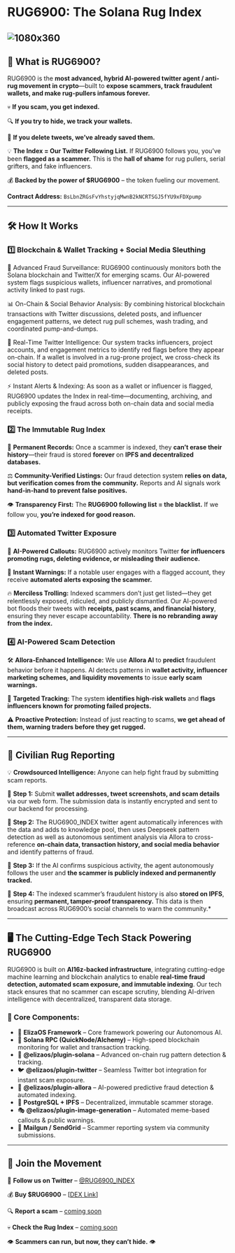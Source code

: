 # RUG6900: The Solana Rug Index

![1080x360](https://github.com/user-attachments/assets/a899bbc8-1799-406a-a2b8-83b89a1b08c3)
---

## **🚨 What is RUG6900?**

RUG6900 is the **most advanced, hybrid AI-powered twitter agent / anti-rug movement in crypto**—built to **expose scammers, track fraudulent wallets, and make rug-pullers infamous forever.**

💀 **If you scam, you get indexed.**

🔍 **If you try to hide, we track your wallets.**  

📸 **If you delete tweets, we’ve already saved them.**  

💡 **The Index = Our Twitter Following List.** If RUG6900 follows you, you’ve been **flagged as a scammer.** This is the **hall of shame** for rug pullers, serial grifters, and fake influencers.

💰 **Backed by the power of $RUG6900** – the token fueling our movement.

**Contract Address:** `BsLbnZRGsFvYhstyjqMwnB2kNCRTSGJ5fYU9xFDXpump`

---

## **🛠 How It Works**

### **1️⃣ Blockchain & Wallet Tracking + Social Media Sleuthing**

🚀 Advanced Fraud Surveillance: RUG6900 continuously monitors both the Solana blockchain and Twitter/X for emerging scams. Our AI-powered system flags suspicious wallets, influencer narratives, and promotional activity linked to past rugs.

📊 On-Chain & Social Behavior Analysis: By combining historical blockchain transactions with Twitter discussions, deleted posts, and influencer engagement patterns, we detect rug pull schemes, wash trading, and coordinated pump-and-dumps.

🔎 Real-Time Twitter Intelligence: Our system tracks influencers, project accounts, and engagement metrics to identify red flags before they appear on-chain. If a wallet is involved in a rug-prone project, we cross-check its social history to detect paid promotions, sudden disappearances, and deleted posts.

⚡ Instant Alerts & Indexing: As soon as a wallet or influencer is flagged, RUG6900 updates the Index in real-time—documenting, archiving, and publicly exposing the fraud across both on-chain data and social media receipts.

### **2️⃣ The Immutable Rug Index**

🔗 **Permanent Records:** Once a scammer is indexed, they **can’t erase their history**—their fraud is stored **forever** on **IPFS and decentralized databases.**  

⚖ **Community-Verified Listings:** Our fraud detection system **relies on data, but verification comes from the community.** Reports and AI signals work **hand-in-hand to prevent false positives.**  

👁 **Transparency First:** The **RUG6900 following list = the blacklist.** If we follow you, **you’re indexed for good reason.**  

### **3️⃣ Automated Twitter Exposure**

🤖 **AI-Powered Callouts:** RUG6900 actively monitors Twitter **for influencers promoting rugs, deleting evidence, or misleading their audience.**  

🚨 **Instant Warnings:** If a notable user engages with a flagged account, they receive **automated alerts exposing the scammer.**  

🔥 **Merciless Trolling:** Indexed scammers don’t just get listed—they get relentlessly exposed, ridiculed, and publicly dismantled. Our AI-powered bot floods their tweets with **receipts, past scams, and financial history**, ensuring they never escape accountability. **There is no rebranding away from the index.**  

### **4️⃣ AI-Powered Scam Detection**

🛠 **Allora-Enhanced Intelligence:** We use **Allora AI** to **predict** fraudulent behavior before it happens. AI detects patterns in **wallet activity, influencer marketing schemes, and liquidity movements** to issue **early scam warnings.**  

🎯 **Targeted Tracking:** The system **identifies high-risk wallets** and **flags influencers known for promoting failed projects.**  

⚠️ **Proactive Protection:** Instead of just reacting to scams, **we get ahead of them, warning traders before they get rugged.**  

---

## **📢 Civilian Rug Reporting**

💡 **Crowdsourced Intelligence:** Anyone can help fight fraud by submitting scam reports.

🔹 **Step 1:** Submit **wallet addresses, tweet screenshots, and scam details** via our web form. The submission data is instantly encrypted and sent to our backend for processing.  

🔹 **Step 2:** The RUG6900_INDEX twitter agent automatically inferences with the data and adds to knowledge pool, then uses Deepseek pattern detection as well as autonomous sentiment analysis via Allora to cross-reference **on-chain data, transaction history, and social media behavior** and identify patterns of fraud.  

🔹 **Step 3:** If the AI confirms suspicious activity, the agent autonomously follows the user and **the scammer is publicly indexed and permanently tracked.**  

🔹 **Step 4:** The indexed scammer’s fraudulent history is also **stored on IPFS**, ensuring **permanent, tamper-proof transparency.** This data is then broadcast across RUG6900’s social channels to warn the community.*  


---

## **🖥️ The Cutting-Edge Tech Stack Powering RUG6900**

RUG6900 is built on **AI16z-backed infrastructure**, integrating cutting-edge machine learning and blockchain analytics to enable **real-time fraud detection, automated scam exposure, and immutable indexing**. Our tech stack ensures that no scammer can escape scrutiny, blending AI-driven intelligence with decentralized, transparent data storage.

### **🚀 Core Components:**
- 🧠 **ElizaOS Framework** – Core framework powering our Autonomous AI.  
- 🔗 **Solana RPC (QuickNode/Alchemy)** – High-speed blockchain monitoring for wallet and transaction tracking.  
- 🛑 **@elizaos/plugin-solana** – Advanced on-chain rug pattern detection & tracking.  
- 🐦 **@elizaos/plugin-twitter** – Seamless Twitter bot integration for instant scam exposure.  
- 🤖 **@elizaos/plugin-allora** – AI-powered predictive fraud detection & automated indexing.  
- 📜 **PostgreSQL + IPFS** – Decentralized, immutable scammer storage.  
- 🎭 **@elizaos/plugin-image-generation** – Automated meme-based callouts & public warnings.  
- 📩 **Mailgun / SendGrid** – Scammer reporting system via community submissions.  
 
---

## **🔗 Join the Movement**

🚨 **Follow us on Twitter** – [@RUG6900_INDEX](https://twitter.com/RUG6900_INDEX)  

💰 **Buy $RUG6900** – [[DEX Link](https://dexscreener.com/solana/3prr5puzxqv7hrhnxoztkv3eiteyb6b6p6qetidgbgdn)] 

🔍 **Report a scam** – [coming soon](#)  

💀 **Check the Rug Index** – [coming soon](#)  

👁️ **Scammers can run, but now, they can’t hide.** 👁️

